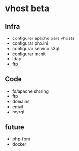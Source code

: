 
# vhost beta

## Infra

* configurar apache para vhosts
* configurar php.ini
* configurar servico s3ql
* configurar monit
* ldap
* ftp


## Code

  - fs/apache sharing
  - ftp
  - domains
  - email
  - mysql

future
------

* php-fpm
* docker


